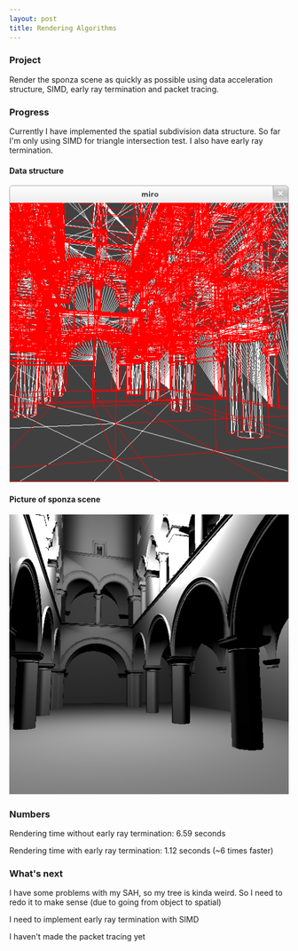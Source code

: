 ```yaml
---
layout: post
title: Rendering Algorithms
---
```


### Project

Render the sponza scene as quickly as possible using data acceleration structure, SIMD, early ray termination and packet tracing.

### Progress

Currently I have implemented the spatial subdivision data structure. So far I'm only using SIMD for triangle intersection test. I also have early ray termination.

#### Data structure

<img src="images/mravn_ads.png" />

#### Picture of sponza scene

<img src="images/mravn_sponza.png" />

### Numbers

Rendering time without early ray termination: 6.59 seconds

Rendering time with early ray termination: 1.12 seconds (~6 times faster)

### What's next

I have some problems with my SAH, so my tree is kinda weird. So I need to redo it to make sense (due to going from object to spatial)

I need to implement early ray termination with SIMD

I haven't made the packet tracing yet
